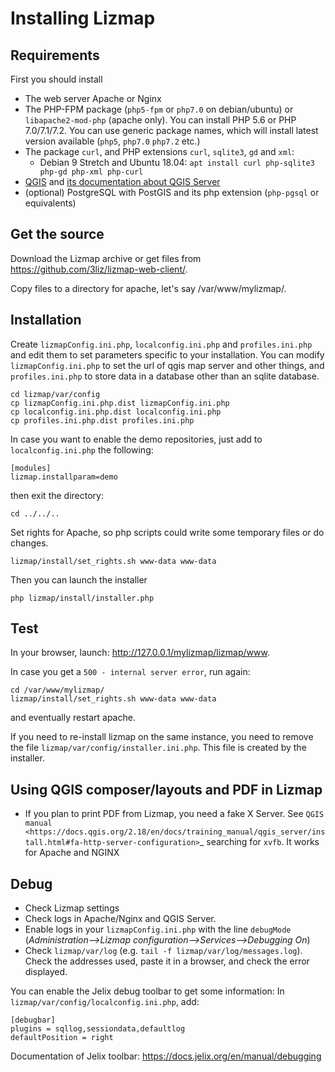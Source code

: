 Installing Lizmap
=================

Requirements
------------

First you should install

- The web server Apache or Nginx
- The PHP-FPM package (`php5-fpm` or `php7.0` on debian/ubuntu) or `libapache2-mod-php` (apache only).
  You can install PHP 5.6 or PHP 7.0/7.1/7.2. You can use generic package names, which will install latest version available (`php5`, `php7.0` `php7.2` etc.)
- The package `curl`, and PHP extensions `curl`, `sqlite3`, `gd` and `xml`:
  - Debian 9 Stretch and Ubuntu 18.04: `apt install curl php-sqlite3 php-gd php-xml php-curl`
- [QGIS](http://qgis.org/en/site/forusers/download.html)
and [its documentation about QGIS Server](https://docs.qgis.org/2.18/en/docs/user_manual/working_with_ogc/server/index.html)
- (optional) PostgreSQL with PostGIS and its php extension (`php-pgsql` or equivalents)

Get the source
--------------

Download the Lizmap archive or get files from https://github.com/3liz/lizmap-web-client/.

Copy files to a directory for apache, let's say  /var/www/mylizmap/.


Installation
------------

Create `lizmapConfig.ini.php`, `localconfig.ini.php` and `profiles.ini.php` and edit them
to set parameters specific to your installation. You can modify `lizmapConfig.ini.php`
to set the url of qgis map server and other things, and `profiles.ini.php` to store
data in a database other than an sqlite database.

```
cd lizmap/var/config
cp lizmapConfig.ini.php.dist lizmapConfig.ini.php
cp localconfig.ini.php.dist localconfig.ini.php
cp profiles.ini.php.dist profiles.ini.php
```
In case you want to enable the demo repositories, just add to ``localconfig.ini.php`` the following:

```
[modules]
lizmap.installparam=demo
```
then exit the directory:

```
cd ../../..
```
Set rights for Apache, so php scripts could write some temporary files or do changes.

```
lizmap/install/set_rights.sh www-data www-data
```

Then you can launch the installer

```
php lizmap/install/installer.php
```

Test
----

In your browser, launch: http://127.0.0.1/mylizmap/lizmap/www.

In case you get a ``500 - internal server error``, run again:

```
cd /var/www/mylizmap/
lizmap/install/set_rights.sh www-data www-data
```
and eventually restart apache.

If you need to re-install lizmap on the same instance, you need to remove the file `lizmap/var/config/installer.ini.php`. This file is created by the installer.

Using QGIS composer/layouts and PDF in Lizmap
----
* If you plan to print PDF from Lizmap, you need a fake X Server. See `QGIS manual <https://docs.qgis.org/2.18/en/docs/training_manual/qgis_server/install.html#fa-http-server-configuration>`_ searching for `xvfb`. It works for Apache and NGINX

Debug
----

* Check Lizmap settings
* Check logs in Apache/Nginx and QGIS Server.
* Enable logs in your `lizmapConfig.ini.php` with the line `debugMode` (*Administration-->Lizmap configuration-->Services-->Debugging On*)
* Check `lizmap/var/log` (e.g. `tail -f lizmap/var/log/messages.log`). Check the addresses used, paste it in a browser, and check the error displayed.

You can enable the Jelix debug toolbar to get some information:
In `lizmap/var/config/localconfig.ini.php`, add:
```
[debugbar]
plugins = sqllog,sessiondata,defaultlog
defaultPosition = right
```
Documentation of Jelix toolbar: https://docs.jelix.org/en/manual/debugging
